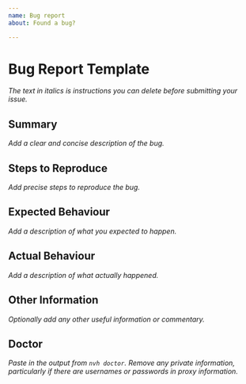 ```yaml
---
name: Bug report
about: Found a bug?

---
```


# Bug Report Template

_The text in italics is instructions you can delete before submitting your issue._

## Summary

_Add a clear and concise description of the bug._

## Steps to Reproduce

_Add precise steps to reproduce the bug._

## Expected Behaviour

_Add a description of what you expected to happen._

## Actual Behaviour

_Add a description of what actually happened._

## Other Information

_Optionally add any other useful information or commentary._

## Doctor

_Paste in the output from `nvh doctor`. Remove any private information, particularly if there are usernames or passwords in proxy information._
